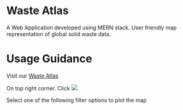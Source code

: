 # Waste Atlas 

A Web Application developed using MERN stack. User friendly map representation of global solid waste data.

# Usage Guidance

Visit our [Waste Atlas](https://objective-beaver-c92b91.netlify.app/)

On top right corner. Click <img src="https://image.flaticon.com/icons/png/512/4305/4305510.png" style="max-width:100px">

Select one of the following filter options to plot the map